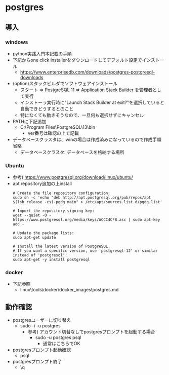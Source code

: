 # postgres

## 導入

### windows

* python実践入門本記載の手順
* 下記からone click installerをダウンロードしてデフォルト設定でインストール
  * https://www.enterprisedb.com/downloads/postgres-postgresql-downloads  
* (option)スタックビルダでソフトウェアインストール
  * スタート => PostgreSQL 11 => Application Stack Builder を管理者として実行
  * インストーラ実行時に"Launch Stack Builder at exit?"を選択していると自動できどうするとのこと
  * 特になくても動きそうなので、一旦何も選択せずにキャンセル
* PATHに下記追加
  * C:\Program Files\PostgreSQL\13\bin
    * ver番号は確認の上で記載
* データベースクラスタは、winの場合は作成済みになっているので作成手順省略
  * データベースクラスタ: データベースを格納する場所

### Ubuntu

* 参考) https://www.postgresql.org/download/linux/ubuntu/
* apt repository追加の上install
  ```
  # Create the file repository configuration:
  sudo sh -c 'echo "deb http://apt.postgresql.org/pub/repos/apt $(lsb_release -cs)-pgdg main" > /etc/apt/sources.list.d/pgdg.list'

  # Import the repository signing key:
  wget --quiet -O - https://www.postgresql.org/media/keys/ACCC4CF8.asc | sudo apt-key add -

  # Update the package lists:
  sudo apt-get update

  # Install the latest version of PostgreSQL.
  # If you want a specific version, use 'postgresql-12' or similar instead of 'postgresql':
  sudo apt-get -y install postgresql
  ```

### docker

* 下記参照
  * linux\tools\docker\docker_images\postgres.md

## 動作確認

* postgresユーザーに切り替え
  * sudo -i -u postgres
    * 参考) アカウント切替なしでpostgresプロンプトを起動する場合
      * sudo -u postgres psql
        * 通常はこちらでOK
* postgresプロンプト起動確認
  * psql
* postgresプロンプト終了
  * \q
